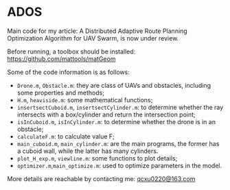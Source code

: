# ADOS
Main code for my article: A Distributed Adaptive Route Planning Optimization Algorithm for UAV Swarm, is now under review. 

Before running, a toolbox should be installed: https://github.com/mattools/matGeom

Some of the code information is as follows: 
- `Drone.m`, `Obstacle.m`: they are class of UAVs and obstacles, including some properties and methods;
- `H.m`, `heaviside.m`: some mathematical functions;
- `insertsectCuboid.m`, `insertsectCylinder.m`: to determine whether the ray intersects with a box/cylinder and return the intersection point;
- `isInCuboid.m`, `isInCylinder.m`: to determine whether the drone is in an obstacle;
- `calculateF.m`: to calculate value F;
- `main_cuboid.m`, `main_cylinder.m`: are the main programs, the former has a cuboid wall, while the latter has many cylinders.
- `plot_H_exp.m`, `viewline.m`: some functions to plot details;
- `optimizer.m`,`main_optimize.m`: used to optimize parameters in the model.

More details are reachable by contacting me: qcxu0220@163.com
